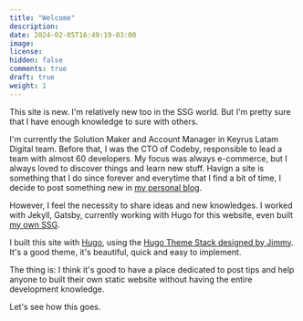 ```yaml
---
title: "Welcome"
description: 
date: 2024-02-05T16:49:19-03:00
image: 
license: 
hidden: false
comments: true
draft: true
weight: 1
---
```


This site is new. I'm relatively new too in the SSG world. But I'm pretty sure that I have enough knowledge to sure with others.

I'm currently the Solution Maker and Account Manager in Keyrus Latam Digital team. Before that, I was the CTO of Codeby, responsible to lead a team with almost 60 developers. My focus was always e-commerce, but I always loved to discover things and learn new stuff. Havign a site is something that I do since forever and everytime that I find a bit of time, I decide to post something new in [my personal blog](https://www.lucasyamamoto.com).

However, I feel the necessity to share ideas and new knowledges. I worked with Jekyll, Gatsby, currently working with Hugo for this website, even built [my own SSG](https://www.lucasyamamoto.com/i-changed-my-entire-website-from-gatsby-to-go-lang).

I built this site with [Hugo](https://gohugo.io), using the [Hugo Theme Stack designed by Jimmy](https://github.com/CaiJimmy/hugo-theme-stack). It's a good theme, it's beautiful, quick and easy to implement.

The thing is: I think it's good to have a place dedicated to post tips and help anyone to built their own static website without having the entire development knowledge.

Let's see how this goes.